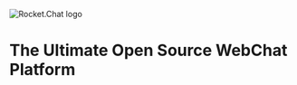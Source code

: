 ![Rocket.Chat logo](https://rocket.chat/images/logo/logo-dark.svg?v3)

# The Ultimate Open Source WebChat Platform


